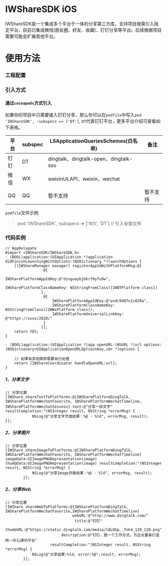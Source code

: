 # IWShareSDK iOS

IWShareSDK是一个集成多个平台于一体的分享第三方库，支持项目按需引入指定平台，目前已集成微信(朋友圈、好友、收藏)、钉钉分享等平台。后续根据项目需要可能会扩展其他平台。

# 使用方法

### 工程配置



### 引入方式
#### 通过`cocoapods`方式引入

如果你的项目中只需要接入钉钉分享，那么你可以在`podfile`中写入`pod 'IWShareSDK', :subspecs => ['DT']`, `DT`代表钉钉平台，更多平台介绍可查看如下表格。

| 平台 | subspec | LSApplicationQueriesSchemes(白名单) |   备注
|--------|--------|--------|--------|
|   钉钉    |    DT   |     dingtalk、dingtalk-open、dingtalk-sso      | |
|   微信    |    WX   |   weixinULAPI、weixin、wechat ||
|   QQ     |     QQ  |   暂不支持   |暂不支持|

`podfile`文件示例
> pod 'IWShareSDK', :subspecs => ['WX', 'DT'] // 引入全部文件

### 代码实例
```
// AppDelegate
#import <IWShareSDK/IWShareSDK.h>
- (BOOL)application:(UIApplication *)application didFinishLaunchingWithOptions:(NSDictionary *)launchOptions {
    [[IWShareManager manager] registerAppIdWithPlatformMsg:@[
                 @{
                                                                             IWSharePlatformAppIdKey:@"dingoaybjbkrf0yfu9w",
                                                                             IWSharePlatformClassNameKey: NSStringFromClass([IWDTPlatform class])
                },
                 @{
                     IWSharePlatformAppIdKey:@"wxdc948fe1c020a",
                     IWSharePlatformClassNameKey: NSStringFromClass([IWWxPlatform class]),
                     IWSharePlatformUniversalLinkKey: @"https://xxxx/2020/"
                 }
                ]];
    return YES;
}

- (BOOL)application:(UIApplication *)app openURL:(NSURL *)url options:(NSDictionary<UIApplicationOpenURLOptionsKey,id> *)options {

	// 如果有其他跳转需要自行处理
    return [IWShareCoordinator handleOpenURL:url];
}

```

##### 1、分享文字
```
// 分享位置
[IWShare shareTextToPlatforms:@[IWSharePlatformDingTalk, IWSharePlatformWechatFavorite, IWSharePlatformWechatTimeline, IWSharePlatformWechatSessoin] text:@"分享一段文字" resultCompletion:^(NSInteger result, NSString *errorMsg) {
            NSLog(@"分享文字页面结果：%@ - %ld", errorMsg, result);
}];

```
##### 2、分享图片
```
// 分享位置
[IWShare shareImageToPlatforms:@[IWSharePlatformDingTalk, IWSharePlatformWechatFavorite, IWSharePlatformWechatTimeline] imageData:UIImagePNGRepresentation(image) thumbData:UIImagePNGRepresentation(image) resultCompletion:^(NSInteger result, NSString *errorMsg) {
            NSLog(@"分享Image页面结果：%@ - %ld", errorMsg, result);
        }];
```

##### 2、分享Web
```
// 分享位置
[IWShare shareWebToPlatforms:@[IWSharePlatformDingTalk, IWSharePlatformWechatFavorite,IWSharePlatformWechatTimeline]
                              webURL:@"http://www.dingtalk.com/"
                               title:@"钉钉"
                            thumbURL:@"https://static.dingtalk.com/media/lALOGp__Tnh4_120_120.png"
                         description:@"钉钉，是一个工作方式。为企业量身打造统一办公通讯平台"
                    resultCompletion:^(NSInteger result, NSString *errorMsg) {
            NSLog(@"分享结果:%ld, error:%@",result, errorMsg);
        }];
```













